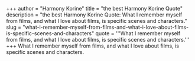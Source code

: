 +++
author = "Harmony Korine"
title = "the best Harmony Korine Quote"
description = "the best Harmony Korine Quote: What I remember myself from films, and what I love about films, is specific scenes and characters."
slug = "what-i-remember-myself-from-films-and-what-i-love-about-films-is-specific-scenes-and-characters"
quote = '''What I remember myself from films, and what I love about films, is specific scenes and characters.'''
+++
What I remember myself from films, and what I love about films, is specific scenes and characters.

